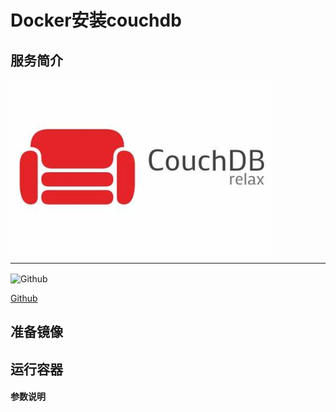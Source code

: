 # **Docker安装couchdb** #
## 服务简介 ##

 <img src="./../images/couchdb.jpg" width = "420" alt="Github" align=center />

* * *

 <img src="https://github.com/favicon.ico" width = "20" alt="Github" align=center />
 
[ Github ](https://github.com/apache/couchdb)
## 准备镜像 ##
## 运行容器 ##
#### 参数说明 ####